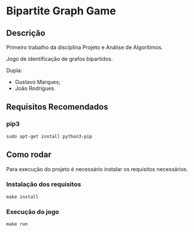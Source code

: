 # Bipartite Graph Game 

## Descrição

Primeiro trabalho da disciplina Projeto e Análise de Algorítimos. 

Jogo de identificação de grafos bipartidos.

Dupla:
- Gustavo Marques; 
- João Rodrigues. 

## Requisitos Recomendados

### pip3
```shell
sudo apt-get install python3-pip
```

## Como rodar 
    
Para execução do projeto é necessário instalar os requisitos necessários.

### Instalação dos requisitos
```shell
make install
```
### Execução do jogo
```shell
make run
```
